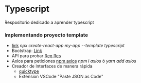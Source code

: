 # Typescript
Respositorio dedicado a aprender typescript


### Implementando proyecto template
* [link](https://create-react-app.dev/docs/getting-started/) _npx create-react-app my-app --template typescript_
* Bootstrap: [Link](https://getbootstrap.com/)
* API para probar [Req Res](https://reqres.in/)
* Axios para peticiones [npm axios](https://www.npmjs.com/package/axios) _npm i axios_ ó _yarn add axios_
* Creador de Interfaces de manera rápida 
  * [quicktype](https://app.quicktype.io/)
  * Extension VSCode "Paste JSON as Code"